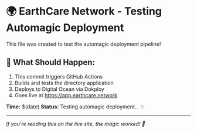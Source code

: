 # 🌍 EarthCare Network - Testing Automagic Deployment

This file was created to test the automagic deployment pipeline!

## 🚀 What Should Happen:
1. This commit triggers GitHub Actions
2. Builds and tests the directory application
3. Deploys to Digital Ocean via Dokploy 
4. Goes live at https://app.earthcare.network

**Time:** $(date)
**Status:** Testing automagic deployment... ✨

---

*If you're reading this on the live site, the magic worked! 🎉*